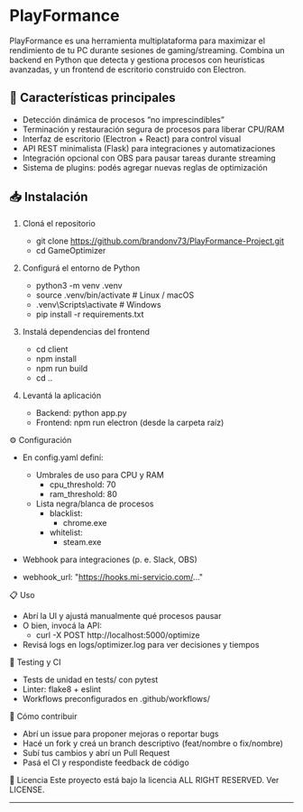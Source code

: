 # PlayFormance

PlayFormance es una herramienta multiplataforma para maximizar el rendimiento de tu PC durante sesiones de gaming/streaming. Combina un backend en Python que detecta y gestiona procesos con heurísticas avanzadas, y un frontend de escritorio construido con Electron.

## 🚀 Características principales

   - Detección dinámica de procesos “no imprescindibles”  
   - Terminación y restauración segura de procesos para liberar CPU/RAM  
   - Interfaz de escritorio (Electron + React) para control visual  
   - API REST minimalista (Flask) para integraciones y automatizaciones  
   - Integración opcional con OBS para pausar tareas durante streaming  
   - Sistema de plugins: podés agregar nuevas reglas de optimización  

## 📥 Instalación

1. Cloná el repositorio  
   
   -  git clone https://github.com/brandonv73/PlayFormance-Project.git
   -  cd GameOptimizer
   
2. Configurá el entorno de Python
   
   -  python3 -m venv .venv
   -  source .venv/bin/activate    # Linux / macOS
   -  .venv\Scripts\activate       # Windows
   -  pip install -r requirements.txt
   
3. Instalá dependencias del frontend
   
   - cd client 
   - npm install 
   - npm run build
   - cd ..

5. Levantá la aplicación
   - Backend: python app.py
   - Frontend: npm run electron (desde la carpeta raíz)
     
⚙️ Configuración

   - En config.yaml definí:
      - Umbrales de uso para CPU y RAM
         - cpu_threshold: 70
         - ram_threshold: 80
      - Lista negra/blanca de procesos
         - blacklist:
            - chrome.exe
         - whitelist:
            - steam.exe

   - Webhook para integraciones (p. e. Slack, OBS)
   - webhook_url: "https://hooks.mi-servicio.com/..."

📋 Uso
   - Abrí la UI y ajustá manualmente qué procesos pausar
   - O bien, invocá la API:
      - curl -X POST http://localhost:5000/optimize
   - Revisá logs en logs/optimizer.log para ver decisiones y tiempos
  
🧪 Testing y CI
   - Tests de unidad en tests/ con pytest
   - Linter: flake8 + eslint
   - Workflows preconfigurados en .github/workflows/
  
🤝 Cómo contribuir
   - Abrí un issue para proponer mejoras o reportar bugs
   - Hacé un fork y creá un branch descriptivo (feat/nombre o fix/nombre)
   - Subí tus cambios y abrí un Pull Request
   - Pasá el CI y respondiste feedback de código
  
📄 Licencia
Este proyecto está bajo la licencia ALL RIGHT RESERVED.
Ver LICENSE.

---
